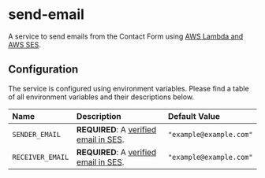 # send-email

A service to send emails from the Contact Form using [AWS Lambda and AWS SES](https://docs.aws.amazon.com/sdk-for-javascript/v2/developer-guide/ses-examples-sending-email.html).

## Configuration

The service is configured using environment variables. Please find a table of all environment variables and their descriptions below.

| Name | Description | Default Value |
| :--- | :--- | :--- |
| `SENDER_EMAIL` | **REQUIRED**: A [verified email in SES](https://docs.aws.amazon.com/ses/latest/DeveloperGuide/verify-email-addresses.html). | `"example@example.com"` |
| `RECEIVER_EMAIL` | **REQUIRED**: A [verified email in SES](https://docs.aws.amazon.com/ses/latest/DeveloperGuide/verify-email-addresses.html). | `"example@example.com"` |
